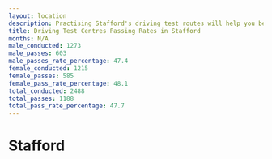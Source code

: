 ```yaml
---
layout: location
description: Practising Stafford's driving test routes will help you become more confident in your gear-changing abilities.
title: Driving Test Centres Passing Rates in Stafford
months: N/A
male_conducted: 1273
male_passes: 603
male_passes_rate_percentage: 47.4
female_conducted: 1215
female_passes: 585
female_pass_rate_percentage: 48.1
total_conducted: 2488
total_passes: 1188
total_pass_rate_percentage: 47.7
---
```


# Stafford
